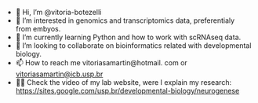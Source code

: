 - 👋 Hi, I’m @vitoria-botezelli
- 👀 I’m interested in genomics and transcriptomics data, preferentialy from embyos.
- 🌱 I’m currently learning Python and how to work with scRNAseq data.
- 💞️ I’m looking to collaborate on bioinformatics related with developmental biology.
- 📫 How to reach me vitoriasamartin@hotmail. com or vitoriasamartin@icb.usp.br
- :woman_health_worker: Check the video of my lab website, were I explain my research: https://sites.google.com/usp.br/developmental-biology/neurogenese

<!---
vitoria-botezelli/vitoria-botezelli is a ✨ special ✨ repository because its `README.md` (this file) appears on your GitHub profile.
You can click the Preview link to take a look at your changes.
--->
